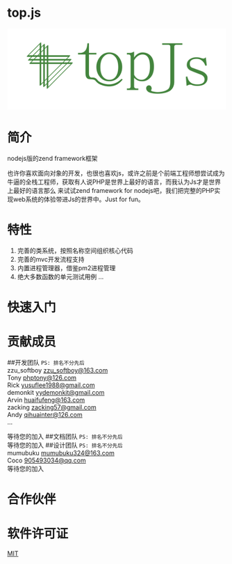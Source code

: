 # top.js
<div align="center">
   <img width=710px src="https://raw.githubusercontent.com/qcoreteam/TopJs/master/assets/images/topjs2.png">
</div>

# 简介
nodejs版的zend framework框架

也许你喜欢面向对象的开发，也很也喜欢js，或许之前是个前端工程师想尝试成为牛逼的全栈工程师，获取有人说PHP是世界上最好的语言，而我认为Js才是世界上最好的语言那么
来试试zend framework for nodejs吧，我们把完整的PHP实现web系统的体验带进Js的世界中。Just for fun。

# 特性

1. 完善的类系统，按照名称空间组织核心代码
2. 完善的mvc开发流程支持
3. 内置进程管理器，借鉴pm2进程管理
4. 绝大多数函数的单元测试用例
...

# 快速入门



# 贡献成员 
##开发团队
```PS: 排名不分先后```</br>
zzu_softboy       <zzu_softboy@163.com></br>
Tony              <phptony@126.com></br>
Rick              <yusuflee1988@gmail.com></br>
demonkit          <yydemonkit@gmail.com></br>
Arvin             <huaifufeng@163.com></br>
zacking           <zacking57@gmail.com></br>
Andy              <qihuainter@126.com></br>
...</br>

等待您的加入
##文档团队
```PS: 排名不分先后```</br>
等待您的加入
##设计团队
```PS: 排名不分先后```</br>
mumubuku           <mumubuku324@163.com></br>
Coco               <905493034@qq.com></br>
等待您的加入


# 合作伙伴


# 软件许可证
[MIT](https://github.com/qcoreteam/topjs/blob/master/LICENSE)

